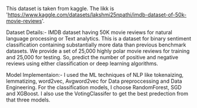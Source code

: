 This dataset is taken from kaggle. The likk is 'https://www.kaggle.com/datasets/lakshmi25npathi/imdb-dataset-of-50k-movie-reviews'.

Dataset Details:-
  IMDB dataset having 50K movie reviews for natural language processing or Text analytics.
This is a dataset for binary sentiment classification containing substantially more data than previous benchmark datasets. We provide a set of 25,000 highly polar movie reviews for training and 25,000 for testing. So, predict the number of positive and negative reviews using either classification or deep learning algorithms.

Model Implementaion:- 
  I used the ML techniques of NLP like tokenaizing, lemmatizing, word2vec, Avgword2vec for Data preproccessing and Data Engineering.
  For the classification models, I choose RandomForest, SGD and XGBoost. I also use the VotingClassifer to get the best predection from that three models.
  
